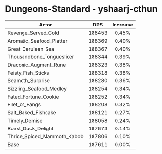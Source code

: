 # Dungeons-Standard - yshaarj-cthun
| Actor | DPS | Increase |
|---|:---:|:---:|
|Revenge_Served_Cold|188453|0.45%|
|Aromatic_Seafood_Platter|188369|0.40%|
|Great_Cerulean_Sea|188367|0.40%|
|Thousandbone_Tongueslicer|188344|0.39%|
|Draconic_Augment_Rune|188323|0.38%|
|Feisty_Fish_Sticks|188318|0.38%|
|Seamoth_Surprise|188280|0.36%|
|Sizzling_Seafood_Medley|188254|0.34%|
|Fated_Fortune_Cookie|188252|0.34%|
|Filet_of_Fangs|188208|0.32%|
|Salt_Baked_Fishcake|188121|0.27%|
|Timely_Demise|188058|0.24%|
|Roast_Duck_Delight|187873|0.14%|
|Thrice_Spiced_Mammoth_Kabob|187806|0.10%|
|Base|187611|0.00%|
